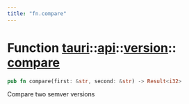 ```yaml
---
title: "fn.compare"
---
```


# Function [tauri](/docs/api/rust/tauri/../../index.html)::​[api](/docs/api/rust/tauri/../index.html)::​[version](/docs/api/rust/tauri/index.html)::​[compare](/docs/api/rust/tauri/)

```rs
pub fn compare(first: &str, second: &str) -> Result<i32>
```

Compare two semver versions
